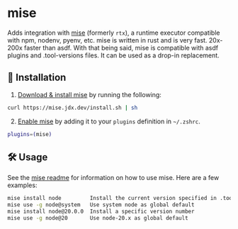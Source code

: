 # mise

Adds integration with [mise](https://github.com/jdx/mise) (formerly `rtx`), a runtime executor compatible with
npm, nodenv, pyenv, etc. mise is written in rust and is very fast. 20x-200x faster than asdf. With that being
said, mise is compatible with asdf plugins and .tool-versions files. It can be used as a drop-in replacement.

## 🚀 Installation

1. [Download & install mise](https://github.com/jdx/mise#installation) by running the following:

```bash
curl https://mise.jdx.dev/install.sh | sh
```

2. [Enable mise](https://github.com/jdx/mise#quickstart) by adding it to your `plugins` definition in
   `~/.zshrc`.

```bash
plugins=(mise)
```

## 🛠️ Usage

See the [mise readme](https://github.com/jdx/mise#table-of-contents) for information on how to use mise. Here
are a few examples:

```bash
mise install node         Install the current version specified in .tool-versions/.mise.toml
mise use -g node@system   Use system node as global default
mise install node@20.0.0  Install a specific version number
mise use -g node@20       Use node-20.x as global default
```
